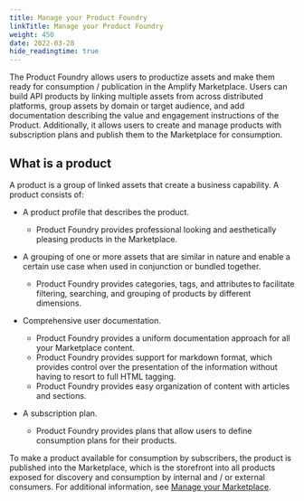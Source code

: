 ```yaml
---
title: Manage your Product Foundry
linkTitle: Manage your Product Foundry
weight: 450
date: 2022-03-28
hide_readingtime: true
---
```


The Product Foundry allows users to productize assets and make them ready for consumption / publication in the Amplify Marketplace. Users can build API products by linking multiple assets from across distributed platforms, group assets by domain or target audience, and add documentation describing the value and engagement instructions of the Product. Additionally, it allows users to create and manage products with subscription plans and publish them to the Marketplace for consumption.

## What is a product

A product is a group of linked assets that create a business capability. A product consists of:

* A product profile that describes the product.

    * Product Foundry provides professional looking and aesthetically pleasing products in the Marketplace.

* A grouping of one or more assets that are similar in nature and enable a certain use case when used in conjunction or bundled together.

    * Product Foundry provides categories, tags, and attributes to facilitate filtering, searching, and grouping of products by different dimensions.

* Comprehensive user documentation.

    * Product Foundry provides a uniform documentation approach for all your Marketplace content.
    * Product Foundry provides support for markdown format, which provides control over the presentation of the information without having to resort to full HTML tagging.
    * Product Foundry provides easy organization of content with articles and sections.

* A subscription plan.

    * Product Foundry provides plans that allow users to define consumption plans for their products.

To make a product available for consumption by subscribers, the product is published into the Marketplace, which is the storefront into all products exposed for discovery and consumption by internal and / or external consumers. For additional information, see [Manage your Marketplace](/docs/manage_marketplace/).
